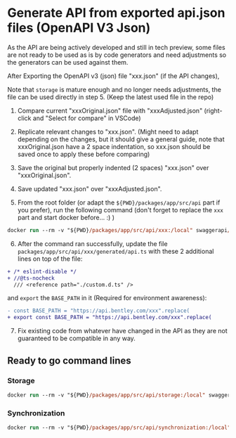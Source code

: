 # Generate API from exported api.json files (OpenAPI V3 Json)

As the API are being actively developed and still in tech preview, some files are not ready to be used as is by code generators and need adjustments so the generators can be used against them.

After Exporting the OpenAPI v3 (json) file "xxx.json" (if the API changes),

Note that `storage` is mature enough and no longer needs adjustments, the file can be used directly in step 5. (Keep the latest used file in the repo)

1. Compare current "xxxOriginal.json" file with "xxxAdjusted.json" (right-click and "Select for compare" in VSCode)

2. Replicate relevant changes to "xxx.json". (Might need to adapt depending on the changes, but it should give a general guide, note that xxxOriginal.json have a 2 space indentation, so xxx.json should be saved once to apply these before comparing)

3. Save the original but properly indented (2 spaces) "xxx.json" over "xxxOriginal.json".

4. Save updated "xxx.json" over "xxxAdjusted.json".

5. From the root folder (or adapt the `${PWD}/packages/app/src/api` part if you prefer), run the following command (don't forget to replace the `xxx` part and start docker before... :) )

```ps
docker run --rm -v "${PWD}/packages/app/src/api/xxx:/local" swaggerapi/swagger-codegen-cli-v3 generate -i /local/openapi/xxxAdjusted.json -l typescript-fetch -o /local/generated --disable-examples --additional-properties=typescriptThreePlus=true,withoutRuntimeChecks=true,modelPropertyNaming=original --model-name-suffix XxxAPI
```

6. After the command ran successfully, update the file `packages/app/src/api/xxx/generated/api.ts` with these 2 additional lines on top of the file:

```diff
+ /* eslint-disable */
+ //@ts-nocheck
  /// <reference path="./custom.d.ts" />
```

and `export` the `BASE_PATH` in it (Required for environment awareness):

```diff
- const BASE_PATH = "https://api.bentley.com/xxx".replace(
+ export const BASE_PATH = "https://api.bentley.com/xxx".replace(
```

7. Fix existing code from whatever have changed in the API as they are not guaranteed to be compatible in any way.

## Ready to go command lines

### Storage

```ps
docker run --rm -v "${PWD}/packages/app/src/api/storage:/local" swaggerapi/swagger-codegen-cli-v3 generate -i /local/openapi/storage.json -l typescript-fetch -o /local/generated --disable-examples --additional-properties=typescriptThreePlus=true,withoutRuntimeChecks=true,modelPropertyNaming=original --model-name-suffix StorageAPI
```

### Synchronization

```ps
docker run --rm -v "${PWD}/packages/app/src/api/synchronization:/local" swaggerapi/swagger-codegen-cli-v3 generate -i /local/openapi/synchronizationAdjusted.json -l typescript-fetch -o /local/generated --disable-examples --additional-properties=typescriptThreePlus=true,withoutRuntimeChecks=true,modelPropertyNaming=original --model-name-suffix SynchronizationAPI
```
